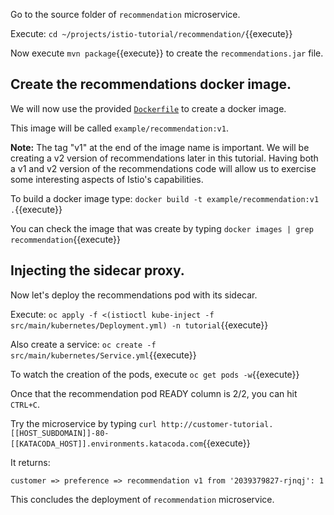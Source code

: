 Go to the source folder of `recommendation` microservice.

Execute: `cd ~/projects/istio-tutorial/recommendation/`{{execute}}

Now execute `mvn package`{{execute}} to create the `recommendations.jar` file.

## Create the recommendations docker image.

We will now use the provided [`Dockerfile`](https://github.com/redhat-developer-demos/istio-tutorial/blob/master/recommendation/Dockerfile) to create a docker image.

This image will be called `example/recommendation:v1`.

**Note:** The tag "v1" at the end of the image name is important. We will be creating a v2 version of recommendations later in this tutorial. Having both a v1 and v2 version of the recommendations code will allow us to exercise some interesting aspects of Istio's capabilities.

To build a docker image type: `docker build -t example/recommendation:v1 .`{{execute}}

You can check the image that was create by typing `docker images | grep recommendation`{{execute}}

## Injecting the sidecar proxy.

Now let's deploy the recommendations pod with its sidecar.

Execute: `oc apply -f <(istioctl kube-inject -f src/main/kubernetes/Deployment.yml) -n tutorial`{{execute}}

Also create a service: `oc create -f src/main/kubernetes/Service.yml`{{execute}}

To watch the creation of the pods, execute `oc get pods -w`{{execute}}

Once that the recommendation pod READY column is 2/2, you can hit `CTRL+C`. 

Try the microservice by typing `curl http://customer-tutorial.[[HOST_SUBDOMAIN]]-80-[[KATACODA_HOST]].environments.katacoda.com`{{execute}}

It returns:

`customer => preference => recommendation v1 from '2039379827-rjnqj': 1`

This concludes the deployment of `recommendation` microservice.
